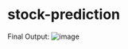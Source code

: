 # stock-prediction

Final Output:
![image](https://user-images.githubusercontent.com/92011740/232138891-7d5a8b69-b39c-4e1f-a46a-c01e48cc4de3.png)

